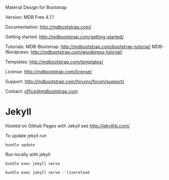 Material Design for Bootstrap

Version: MDB Free 4.1.1

Documentation:
http://mdbootstrap.com/

Getting started:
http://mdbootstrap.com/getting-started/

Tutorials:
MDB-Bootstrap: http://mdbootstrap.com/bootstrap-tutorial/
MDB-Wordpress: http://mdbootstrap.com/wordpress-tutorial/

Templates:
http://mdbootstrap.com/templates/

License:
http://mdbootstrap.com/license/

Support:
http://mdbootstrap.com/forums/forum/support/

Contact:
office@mdbootstrap.com


# Jekyll

Hosted on Github Pages with Jekyll see http://jekyllrb.com/

To update jekyll run

`bundle update` 


Run locally with jekyll


`bundle exec jekyll serve`

`bundle exec jekyll serve --livereload`